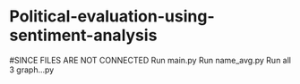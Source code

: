 # Political-evaluation-using-sentiment-analysis
#SINCE FILES ARE NOT CONNECTED
Run main.py
Run name_avg.py
Run all 3 graph...py
